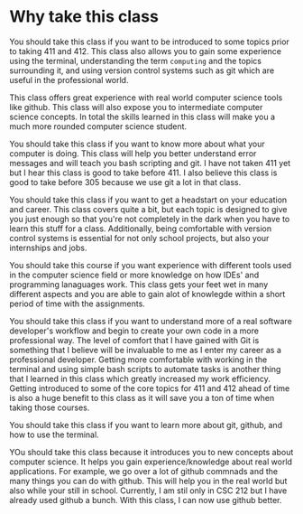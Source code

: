 # Why take this class

You should take this class if you want to be introduced to some topics prior to taking 411 and 412. This class also allows you to gain some experience using the terminal, understanding the term `computing` and the topics surrounding it, and using version control systems such as git which are useful in the professional world. 

This class offers great experience with real world computer science tools like github. This class will also expose you to 
intermediate computer science concepts. In total the skills learned in this class will make you a much more rounded computer science student. 


You should take this class if you want to know more about what your computer is doing. This class will help you better understand error messages and will teach you bash
scripting and git. I have not taken 411 yet but I hear this class is good to take before 411. I also believe this class is good to take before 305 because we use git a lot in that
class.

You should take this class if you want to get a headstart on your education and
career. This class covers quite a bit, but each topic is designed to give you
just enough so that you're not completely in the dark when you have to learn
this stuff for a class. Additionally, being comfortable with version control
systems is essential for not only school projects, but also your internships
and jobs.


You should take this course if you want experience with different tools used in the computer science field or more knowledge on how IDEs' and programming lanaguages
work. This class gets your feet wet in many different aspects and you are able to gain alot of knowlegde within a short period of time with the assignments. 


You should take this class if you want to understand more of a real software developer's workflow 
and begin to create your own code in a more professional way. The level of comfort that I have 
gained with Git is something that I believe will be invaluable to me as I enter my career as a 
professional developer. Getting more comfortable with working in the terminal and using simple 
bash scripts to automate tasks is another thing that I learned in this class which greatly increased 
my work efficiency. Getting introduced to some of the core topics for 411 and 412 ahead of time 
is also a huge benefit to this class as it will save you a ton of time when taking those courses.


You should take this class if you want to learn more about git, github, and how to use the terminal.


YOu should take this class because it introduces you to new concepts about computer science. It helps 
you gain experience/knowledge about real world applications. For example, we go over a lot of github 
commnads and the many things you can do with github. This will help you in the real world but also while 
your still in school. Currently, I am stil only in CSC 212 but I have already used github a bunch. With 
this class, I can now use github better. 




